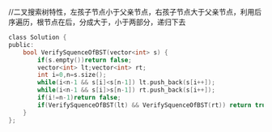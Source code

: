 //二叉搜索树特性，左孩子节点小于父亲节点，右孩子节点大于父亲节点，利用后序遍历，根节点在后，分成大于，小于两部分，递归下去
```c
class Solution {
public:
    bool VerifySquenceOfBST(vector<int> s) {
        if(s.empty())return false;
        vector<int> lt;vector<int> rt;
        int i=0,n=s.size();
        while(i<n-1 && s[i]<s[n-1]) lt.push_back(s[i++]);
        while(i<n-1 && s[i]>s[n-1]) rt.push_back(s[i++]);
        if(i!=n-1)return false;
        if(VerifySquenceOfBST(lt) && VerifySquenceOfBST(rt)) return true;
    }
};
```
